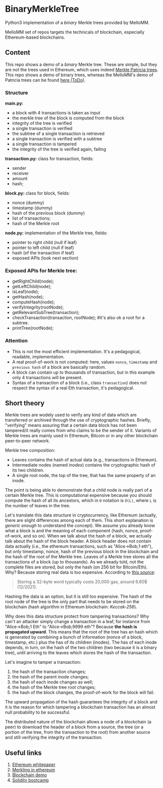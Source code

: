 # BinaryMerkleTree
Python3 implementation of a *binary* Merkle trees provided by MelloMM.

MelloMM set of repos targets the technicals of blockchain, especially Ethereum-based blockchains.

## Content
This repo shows a demo of a *binary* Merkle tree. These are simple, but they are not the trees used in Ethereum, which uses indeed [Merkle Patricia trees](https://blog.ethereum.org/2015/11/15/merkling-in-ethereum/). This repo shows a demo of binary trees, whereas the MelloMM's demo of Patricia trees can be found [here (ToDo)]().

### Structure
**main.py:**
* a block with 4 transactions is taken as input
* the merkle tree of the block is computed from the block
* integrity of the tree is verified
* a single transaction is verified
* the subtree of a single transaction is retrieved
* a single transaction is verified with a subtree
* a single transaction is tampered
* the integrity of the tree is verified again, failing

**transaction.py:** class for transaction, fields:
* sender
* receiver
* amount
* hash;

**block.py:** class for block, fields:
* nonce (dummy)
* timestamp (dummy)
* hash of the previous block (dummy)
* list of transactions;
* hash of the Merkle root

**node.py:** implementation of the Merkle tree, fields:
* pointer to right child (null if leaf)
* pointer to left child (null if leaf)
* hash (of the transaction if leaf)
* exposed APIs (look next section) 

### Exposed APIs for Merkle tree:
* getRightChild(node);
* getLeftChild(node);
* isLeaf(node);
* getHash(node);
* computeHash(node);
* verifyIntegrity(rootNode);
* getRelevantSubTree(transaction);
* checkTransaction(transaction, rootNode); #it's also ok a root for a subtree.
* printTree(rootNode);

### Attention
* This is not the most efficient implementation. It's a pedagogical, readable, implementation.
* A real proof-of-work is not computed: here, values `nonce`, `timestamp` and `previous hash` of a block are basically random.
* A block can contain up to thousands of transaction, but in this example only 4 transactions will be present.
* Syntax of a transaction of a block (i.e., class `transaction`) does not respect the syntax of a real Eth transaction, it's pedagogical.

## Short theory
Merkle trees are wodely used to verify any kind of data which are transferred or archived through the use of cryptographic hashes. Briefly, "verifying" means assuring that a certain data block has not been tampered/it really comes from who claims to be the sender of it. Variants of Merkle trees are mainly used in Ethereum, Bitcoin or in any other blockchain peer-to-peer network.

Merkle tree composition:
* Leaves contains the hash of actual data (e.g., transactions in Ethereum).
* Intermediate nodes (named _inodes_) contains the cryptographic hash of its two children.
* A single root node, the top of the tree, that has the same property of an inode.

The point is being able to demonstrate that a child node is really part of a certain Merkle tree. This is computational expensive because you should compute the hash of all its ancestors, which in `O` notation is `O(L)`, where `L` is the number of leaves in the tree.

Let's translate this data structure in cryptocurrency, like Ethereum (actually, there are slight differences among each of them. This short explanation is _generic enough_ to understand the concept). We assume you already know what a block is and the meaning of each component (hash, nonce, proof-of-work, and so on). When we talk about the hash of a block, we actually talk about the hash of the block header. A block header does not contain data actually (i.e., the ethereum transactions, such as "Alice->Bob;1 eth"), but only timestamp, nonce, hash of the previous block in the blockchain and the hash of the root of the Merkle tree. Leaves of a Merkle tree stores all the transactions of a block (up to thousands). As we already told, not the complete files are stored, but only the hash (on 256 bit for Bitcoin/Eth). Why? Because storing real data is too expensive. According to [this source](https://ethereum.org/en/developers/tutorials/merkle-proofs-for-offline-data-integrity/):
> Storing a 32-byte word typically costs 20,000 gas, around 6.60$ (12/2021).

Hashing the data is an option, but it is still too expensive. The hash of the root node of the tree is the only part that needs to be stored on the blockchain (hash algorithm in Ethereum blockchain: _Keccak-256_).

Why does this data structure protect from tampering transactions? Why can't an attacker simply change a transaction in a leaf, for instance from "Alice->Bob;1 Eth" to "Alice->Bob;9999 eth"? Because **the hash is propagated upward**. This means that the root of the tree has an hash which is generated by combining a bunch of information (nonce of a block, timestamp, etc.) plus the has of its children (inodes). The has of each inode depends, in turn, on the hash of the two children (two because it is a binary tree), until arriving to the leaves which stores the hash of the transaction.

Let's imagine to tamper a transaction:
1. the hash of the transaction changes;
2. the hash of the parent inode changes;
3. the hash of each inode changes as well;
4. the hash of the Merkle tree root changes;
5. the hash of the block changes, the proof-of-work for the block will fail.

The upward propagation of the hash guarantees the integrity of a block and it is the reason for which tampering a blockchain transaction has an almost null probability to be successful.

The distributed nature of the blockchain allows a node of a blockchain (a peer) to download the header of a block from a source, the tree (or a portion of the tree, from the transaction to the root) from another source and still verifying the integrity of the transaction.

## Useful links
1. [Ethereum whitepaper](https://ethereum.org/en/whitepaper/)
2. [Merkling in ethereum](https://blog.ethereum.org/2015/11/15/merkling-in-ethereum/)
3. [Blockchain demo](https://andersbrownworth.com/blockchain/blockchain)
4. [Solidity bootcamp](https://www.youtube.com/watch?v=M576WGiDBdQ)
